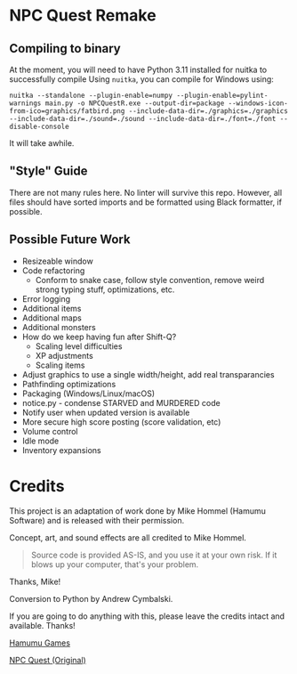 # NPC Quest Remake

## Compiling to binary

At the moment, you will need to have Python 3.11 installed for nuitka to successfully compile
Using `nuitka`, you can compile for Windows using:

```
nuitka --standalone --plugin-enable=numpy --plugin-enable=pylint-warnings main.py -o NPCQuestR.exe --output-dir=package --windows-icon-from-ico=graphics/fatbird.png --include-data-dir=./graphics=./graphics --include-data-dir=./sound=./sound --include-data-dir=./font=./font --disable-console
```

It will take awhile.


## "Style" Guide

There are not many rules here. No linter will survive this repo. However, all files should have sorted imports and be formatted using Black formatter, if possible.

## Possible Future Work

- Resizeable window
- Code refactoring
  - Conform to snake case, follow style convention, remove weird strong typing stuff, optimizations, etc.
- Error logging
- Additional items
- Additional maps
- Additional monsters
- How do we keep having fun after Shift-Q?
  - Scaling level difficulties
  - XP adjustments
  - Scaling items
- Adjust graphics to use a single width/height, add real transparancies
- Pathfinding optimizations
- Packaging (Windows/Linux/macOS)
- notice.py - condense STARVED and MURDERED code
- Notify user when updated version is available
- More secure high score posting (score validation, etc)
- Volume control
- Idle mode
- Inventory expansions

# Credits

This project is an adaptation of work done by Mike Hommel (Hamumu Software) and is released with their permission.

Concept, art, and sound effects are all credited to Mike Hommel.


> Source code is provided AS-IS, and you use it at your own risk. If it blows up your computer, that's your problem.

Thanks, Mike!

Conversion to Python by Andrew Cymbalski.

If you are going to do anything with this, please leave the credits intact and available. Thanks!

[Hamumu Games](https://hamumu.com/)

[NPC Quest (Original)](https://hamumu.itch.io/npc-quest)